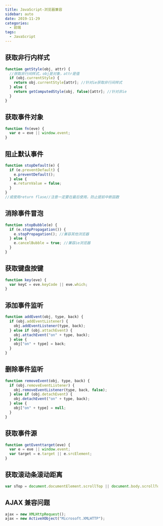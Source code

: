 ```yaml
---
title: JavaScript-浏览器兼容
sidebar: auto
date: 2019-11-29
categories:
  - 前端
tags:
  - JavaScript
---
```


## 获取非行内样式

```javascript
function getStyle(obj, attr) {
  //获取非行间样式，obj是对象，attr是值
  if (obj.currentStyle) {
    return obj.currentStyle[attr]; //针对ie获取非行间样式
  } else {
    return getComputedStyle(obj, false)[attr]; //针对非ie
  }
}
```

## 获取事件对象

```javascript
function fn(eve) {
  var e = eve || window.event;
}
```

## 阻止默认事件

```javascript
function stopDefault(e) {
  if (e.preventDefault) {
    e.preventDefault();
  } else {
    e.returnValue = false;
  }
}
//或使用return flase//注意一定要在最后使用，防止提前中断函数
```

## 消除事件冒泡

```javascript
function stopBubble(e) {
  if (e.stopPropagation()) {
    e.stopPropagation(); //兼容其他浏览器
  } else {
    e.cancelBubble = true; //兼容ie浏览器
  }
}
```

## 获取键盘按键

```javascript
function key(eve) {
  var keyC = eve.keyCode || eve.which;
}
```

## 添加事件监听

```javascript
function addEvent(obj, type, back) {
  if (obj.addEventListener) {
    obj.addEventListener(type, back);
  } else if (obj.attachEvent) {
    obj.attachEvent("on" + type, back);
  } else {
    obj["on" + type] = back;
  }
}
```

## 删除事件监听

```javascript
function removeEvent(obj, type, back) {
  if (obj.removeEventListener) {
    obj.removeEventListener(type, back, false);
  } else if (obj.detachEvent) {
    obj.detachEvent("on" + type, back);
  } else {
    obj["on" + type] = null;
  }
}
```

## 获取事件源

```javascript
function getEventtarget(eve) {
  var e = eve || window.event;
  var target = e.target || e.srcElement;
}
```

## 获取滚动条滚动距离

```javascript
var sTop = document.documentElement.scrollTop || document.body.scrollTop;
```

## AJAX 兼容问题

```javascript
ajax = new XMLHttpRequest();
ajax = new ActiveXObject("Microsoft.XMLHTTP");
```
